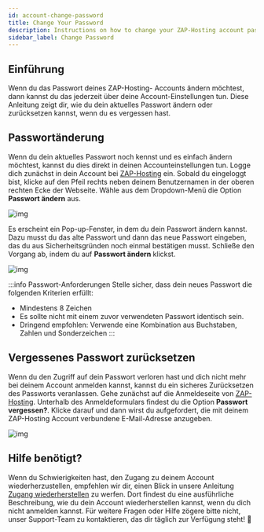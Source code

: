 ```yaml
---
id: account-change-password
title: Change Your Password
description: Instructions on how to change your ZAP-Hosting account password - ZAP-Hosting documentation
sidebar_label: Change Password
---
```


## Einführung

Wenn du das Passwort deines ZAP-Hosting- Accounts ändern möchtest, dann kannst du das jederzeit über deine Account-Einstellungen tun. Diese Anleitung zeigt dir, wie du dein aktuelles Passwort ändern oder zurücksetzen kannst, wenn du es vergessen hast.

## Passwortänderung

Wenn du dein aktuelles Passwort noch kennst und es einfach ändern möchtest, kannst du dies direkt in deinen Accounteinstellungen tun. Logge dich zunächst in dein Account bei [ZAP-Hosting](https://zap-hosting.com) ein. Sobald du eingeloggt bist, klicke auf den Pfeil rechts neben deinem Benutzernamen in der oberen rechten Ecke der Webseite. Wähle aus dem Dropdown-Menü die Option **Passwort ändern** aus.

![img](https://screensaver01.zap-hosting.com/index.php/s/HYswDxoCDpNwkXs/preview)

Es erscheint ein Pop-up-Fenster, in dem du dein Passwort ändern kannst. Dazu musst du das alte Passwort und dann das neue Passwort eingeben, das du aus Sicherheitsgründen noch einmal bestätigen musst. Schließe den Vorgang ab, indem du auf **Passwort ändern** klickst.

![img](https://screensaver01.zap-hosting.com/index.php/s/3SoBqySx9fm7iRP/preview)

:::info Passwort-Anforderungen
Stelle sicher, dass dein neues Passwort die folgenden Kriterien erfüllt:
- Mindestens 8 Zeichen
- Es sollte nicht mit einem zuvor verwendeten Passwort identisch sein.
- Dringend empfohlen: Verwende eine Kombination aus Buchstaben, Zahlen und Sonderzeichen
:::



## Vergessenes Passwort zurücksetzen

Wenn du den Zugriff auf dein Passwort verloren hast und dich nicht mehr bei deinem Account anmelden kannst, kannst du ein sicheres Zurücksetzen des Passworts veranlassen. Gehe zunächst auf die Anmeldeseite von [ZAP-Hosting](https://zap-hosting.com/en/customer/login/). Unterhalb des Anmeldeformulars findest du die Option **Passwort vergessen?**. Klicke darauf und dann wirst du aufgefordert, die mit deinem ZAP-Hosting Account verbundene E-Mail-Adresse anzugeben.

![img](https://screensaver01.zap-hosting.com/index.php/s/oYrXHdGAayb9am9/preview)




## Hilfe benötigt?

Wenn du Schwierigkeiten hast, den Zugang zu deinem Account wiederherzustellen, empfehlen wir dir, einen Blick in unsere Anleitung [Zugang wiederherstellen](account-restore-access) zu werfen. Dort findest du eine ausführliche Beschreibung, wie du dein Account wiederherstellen kannst, wenn du dich nicht anmelden kannst. Für weitere Fragen oder Hilfe zögere bitte nicht, unser Support-Team zu kontaktieren, das dir täglich zur Verfügung steht! 🙂